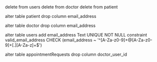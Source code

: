 delete from users
delete from doctor
delete from patient

alter table patient
drop column email_address

alter table doctor
drop column email_address

alter table users
add email_address Text UNIQUE NOT NULL
constraint valid_email_address CHECK (email_address ~ '^[A-Za-z0-9]+@[A-Za-z0-9]+[.][A-Za-z]+$')

alter table appointmentRequests
drop column doctor_user_id

